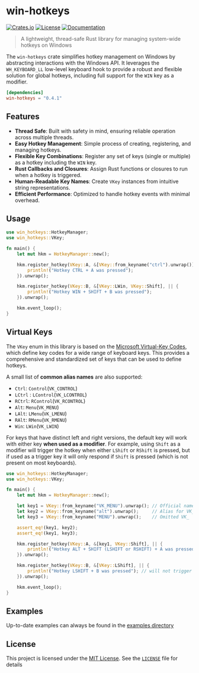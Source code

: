 # win-hotkeys
[![Crates.io](https://img.shields.io/crates/v/win-hotkeys.svg)](https://crates.io/crates/win-hotkeys)
[![License](https://img.shields.io/crates/l/win-hotkeys.svg)](https://crates.io/crates/win-hotkeys)
[![Documentation](https://docs.rs/win-hotkeys/badge.svg)](https://docs.rs/win-hotkeys)
> A lightweight, thread-safe Rust library for managing system-wide hotkeys on Windows

The `win-hotkeys` crate simplifies hotkey management on Windows by abstracting interactions 
with the Windows API. It leverages the `WH_KEYBOARD_LL` low-level keyboard hook to provide a 
robust and flexible solution for global hotkeys, including full support for the `WIN` key as a 
modifier.

```toml
[dependencies]
win-hotkeys = "0.4.1"
```

## Features
- **Thread Safe**: Built with safety in mind, ensuring reliable operation across multiple threads.
- **Easy Hotkey Management**: Simple process of creating, registering, and managing hotkeys.
- **Flexible Key Combinations**: Register any set of keys (single or multiple) as a hotkey including the `WIN` key.
- **Rust Callbacks and Closures**: Assign Rust functions or closures to run when a hotkey is triggered.
- **Human-Readable Key Names**: Create `VKey` instances from intuitive string representations.
- **Efficient Performance**: Optimized to handle hotkey events with minimal overhead.

## Usage
```rust
use win_hotkeys::HotkeyManager;
use win_hotkeys::VKey;

fn main() {
    let mut hkm = HotkeyManager::new();

    hkm.register_hotkey(VKey::A, &[VKey::from_keyname("ctrl").unwrap()], || {
        println!("Hotkey CTRL + A was pressed");
    }).unwrap();

    hkm.register_hotkey(VKey::B, &[VKey::LWin, VKey::Shift], || {
        println!("Hotkey WIN + SHIFT + B was pressed");
    }).unwrap();

    hkm.event_loop();
}
```

## Virtual Keys 
The `VKey` enum in this library is based on the [Microsoft Virtual-Key Codes](https://learn.microsoft.com/en-us/windows/win32/inputdev/virtual-key-codes), which define
key codes for a wide range of keyboard keys. This provides a comprehensive and standardized set of keys
that can be used to define hotkeys.

A small list of **common alias names** are also supported:

- `Ctrl`: `Control`(`VK_CONTROL`)
- `LCtrl` : `LControl`(`VK_LCONTROL`)
- `RCtrl`: `RControl`(`VK_RCONTROL`)
- `Alt`:  `Menu`(`VK_MENU`)
- `LAlt`: `LMenu`(`VK_LMENU`)
- `RAlt`: `RMenu`(`VK_RMENU`)
- `Win`: `LWin`(`VK_LWIN`)

For keys that have distinct left and right versions, the default key will work with either key **when used 
as a modifier**. For example, using `Shift` as a modifier will trigger the hotkey when either `LShift` or 
`RShift` is pressed, but if used as a trigger key it will only respond if `Shift` is pressed (which is not
present on most keyboards).

```rust
use win_hotkeys::HotkeyManager;
use win_hotkeys::VKey;

fn main() {
    let mut hkm = HotkeyManager::new();

    let key1 = VKey::from_keyname("VK_MENU").unwrap(); // Official name
    let key2 = VKey::from_keyname("alt").unwrap();     // Alias for VK_MENU
    let key3 = VKey::from_keyname("MENU").unwrap();    // Omitted VK_

    assert_eq!(key1, key2);
    assert_eq!(key1, key3);

    hkm.register_hotkey(VKey::A, &[key1, VKey::Shift], || {
        println!("Hotkey ALT + SHIFT (LSHIFT or RSHIFT) + A was pressed");
    }).unwrap();

    hkm.register_hotkey(VKey::B, &[VKey::LShift], || {
        println!("Hotkey LSHIFT + B was pressed"); // will not trigger on RSHIFT + B
    }).unwrap();

    hkm.event_loop();
}

```

## Examples
Up-to-date examples can always be found in the [examples directory](https://github.com/iholston/win-hotkeys/tree/main/examples)

## License

This project is licensed under the [MIT License](https://crates.io/crates/win-hotkeys).
See the [`LICENSE`](./LICENSE) file for details
